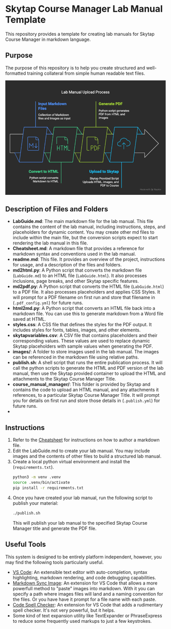 # Skytap Course Manager Lab Manual Template

This repository provides a template for creating lab manuals for Skytap Course Manager in markdown language.

## Purpose
The purpose of this repository is to help you create structured and well-formatted training collateral from simple human readable text files.

![image](./process.png)

## Description of Files and Folders

- **LabGuide.md**: The main markdown file for the lab manual. This file contains the content of the lab manual, including instructions, steps, and placeholders for dynamic content.  You may create other md files to include within the main file, but the conversion scripts expect to start rendering the lab manual in this file.
- **Cheatsheet.md**: A markdown file that provides a reference for markdown syntax and conventions used in the lab manual.
- **readme.md**: This file. It provides an overview of the project, instructions for usage, and a description of the files and folders.
- **md2html.py**: A Python script that converts the markdown file (`LabGuide.md`) to an HTML file (`LabGuide.html`). It also processes inclusions, page breaks, and other Skytap specific features.
- **md2pdf.py**: A Python script that converts the HTML file (`LabGuide.html`) to a PDF file. It also processes placeholders and applies CSS Styles.  It will prompt for a PDF filename on first run and store that filename in (`.pdf_config.yml`) for future runs.
- **html2md.py**: A Python script that converts an HTML file back into a markdown file. You can use this to generate markdown from a Word file saved at HTML.
- **styles.css**: A CSS file that defines the styles for the PDF output. It includes styles for fonts, tables, images, and other elements.
- **skytapvariables.csv**: A CSV file that contains placeholders and their corresponding values. These values are used to replace dynamic Skytap placeholders with sample values when generating the PDF.
- **images/**: A folder to store images used in the lab manual. The images can be referenced in the markdown file using relative paths.
- **publish.sh**: A shell script that runs the entire publication process.  It will call the python scripts to generate the HTML and PDF version of the lab manual, then use the Skytap provided container to upload the HTML and attachments to the Skytap Course Manager Title.
- **course_manual_manager/**: This folder is provided by Skytap and contains the code to upload an HTML manual, and any attachments it references, to a particular Skytap Course Manager Title.  It will prompt you for details on first run and store those details in (`.publish.yml`) for future runs.
-

## Instructions
1. Refer to the [Cheatsheet](./Cheatsheet.md) for instructions on how to author a markdown file.
2. Edit the LabGuide.md to create your lab manual.  You may include images and the contents of other files to build a structured lab manual.
3. Create a local python virtual environment and install the (`requirements.txt`).
    ```sh
    python3 -m venv .venv
    source .venv/bin/activate
    pip install -r requirements.txt
    ```
4. Once you have created your lab manual, run the following script to publish your material:
    ```sh
    ./publish.sh
    ```
    This will publish your lab manual to the specified Skytap Course Manager title and generate the PDF file.

## Useful Tools
This system is designed to be entirely platform independent, however, you may find the following tools particularly useful.

- [VS Code](https://code.visualstudio.com/download): An extensible text editor with auto-completion, syntax highlighting, markdown rendering, and code debugging capabilities.
- [Markdown Sync Image](https://marketplace.visualstudio.com/items?itemName=wangtao0101.markdown-sync-image): An extension for VS Code that allows a more powerfull method to "paste" images into markdown.  With it you can specify a path where images files will land and a naming convention for the files.  Or you have have it prompt for a file name with each paste.
- [Code Spell Checker](https://marketplace.visualstudio.com/items?itemName=streetsidesoftware.code-spell-checker): An extension for VS Code that adds a rudimentary spell checker.  It's not very powerful, but it helps.
- Some kind of text expansion utility like TextExpander or PhraseExpress to reduce some frequently used markups to just a few keystrokes.
